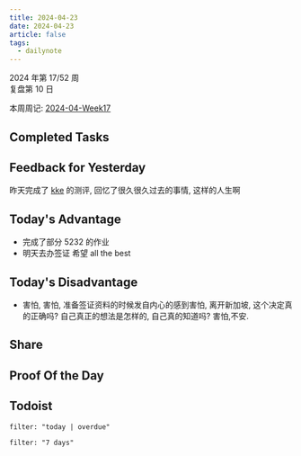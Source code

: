 ```yaml
---
title: 2024-04-23
date: 2024-04-23
article: false
tags:
  - dailynote
---
```

  
2024 年第 17/52 周  
复盘第 10 日

本周周记: [2024-04-Week17](2024-04-Week17)

## Completed Tasks

## Feedback for Yesterday
昨天完成了 [kke](../../07%20Language/02%20日语/00%20日本へ/kke) 的测评, 回忆了很久很久过去的事情, 这样的人生啊
## Today's Advantage
- 完成了部分 5232 的作业
- 明天去办签证 希望 all the best 

## Today's Disadvantage
- 害怕, 害怕, 准备签证资料的时候发自内心的感到害怕, 离开新加坡, 这个决定真的正确吗? 自己真正的想法是怎样的, 自己真的知道吗? 害怕,不安.

## Share

## Proof Of the Day

## Todoist
```todoist
filter: "today | overdue"
```
```todoist
filter: "7 days"
```